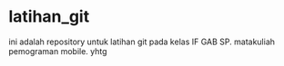 # latihan_git
ini adalah repository untuk latihan git pada kelas IF GAB SP. matakuliah pemograman mobile.
yhtg